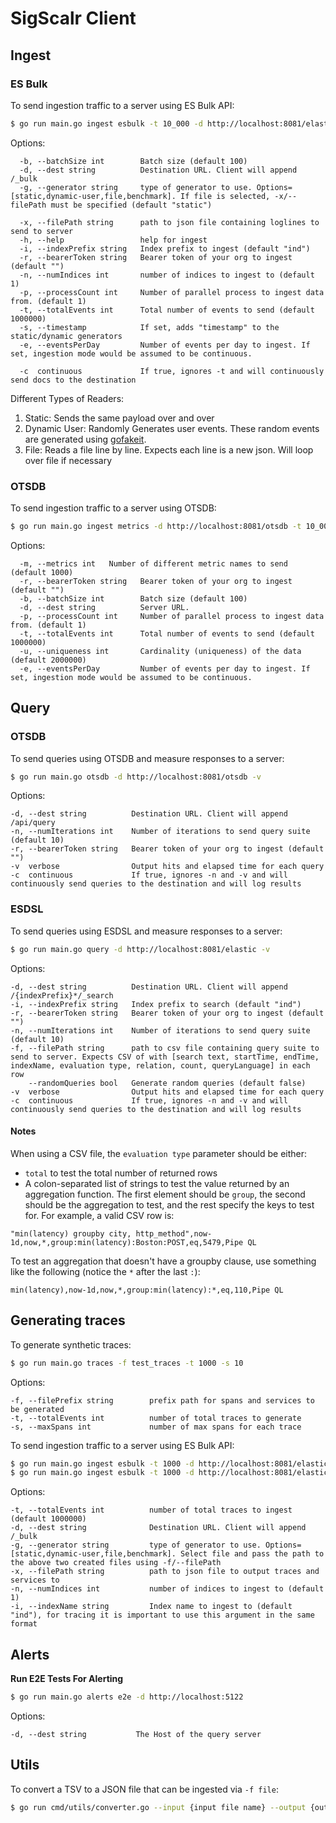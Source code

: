 # SigScalr Client

## Ingest

### ES Bulk
To send ingestion traffic to a server using ES Bulk API:
```bash
$ go run main.go ingest esbulk -t 10_000 -d http://localhost:8081/elastic -p 2
```
Options:
```
  -b, --batchSize int        Batch size (default 100)
  -d, --dest string          Destination URL. Client will append /_bulk
  -g, --generator string     type of generator to use. Options=[static,dynamic-user,file,benchmark]. If file is selected, -x/--filePath must be specified (default "static")
  
  -x, --filePath string      path to json file containing loglines to send to server
  -h, --help                 help for ingest
  -i, --indexPrefix string   Index prefix to ingest (default "ind")
  -r, --bearerToken string   Bearer token of your org to ingest (default "")
  -n, --numIndices int       number of indices to ingest to (default 1)
  -p, --processCount int     Number of parallel process to ingest data from. (default 1)
  -t, --totalEvents int      Total number of events to send (default 1000000)
  -s, --timestamp            If set, adds "timestamp" to the static/dynamic generators
  -e, --eventsPerDay         Number of events per day to ingest. If set, ingestion mode would be assumed to be continuous.

  -c  continuous             If true, ignores -t and will continuously send docs to the destination
```

Different Types of Readers:

1. Static: Sends the same payload over and over
2. Dynamic User: Randomly Generates user events. These random events are generated using [gofakeit](github.com/brianvoe/gofakeit/v6).
3. File: Reads a file line by line. Expects each line is a new json. Will loop over file if necessary


### OTSDB
To send ingestion traffic to a server using OTSDB:
```bash
$ go run main.go ingest metrics -d http://localhost:8081/otsdb -t 10_000  -m 5 -p 1
```
Options:
```
  -m, --metrics int   Number of different metric names to send (default 1000)
  -r, --bearerToken string   Bearer token of your org to ingest (default "")
  -b, --batchSize int        Batch size (default 100)
  -d, --dest string          Server URL.
  -p, --processCount int     Number of parallel process to ingest data from. (default 1)
  -t, --totalEvents int      Total number of events to send (default 1000000)
  -u, --uniqueness int       Cardinality (uniqueness) of the data (default 2000000)
  -e, --eventsPerDay         Number of events per day to ingest. If set, ingestion mode would be assumed to be continuous.
```

## Query

### OTSDB
To send queries using OTSDB and measure responses to a server:
```bash
$ go run main.go otsdb -d http://localhost:8081/otsdb -v
```


Options:
```
-d, --dest string          Destination URL. Client will append /api/query
-n, --numIterations int    Number of iterations to send query suite (default 10)
-r, --bearerToken string   Bearer token of your org to ingest (default "")
-v  verbose                Output hits and elapsed time for each query
-c  continuous             If true, ignores -n and -v and will continuously send queries to the destination and will log results
```

### ESDSL
To send queries using ESDSL and measure responses to a server:
```bash
$ go run main.go query -d http://localhost:8081/elastic -v
```


Options:
```
-d, --dest string          Destination URL. Client will append /{indexPrefix}*/_search
-i, --indexPrefix string   Index prefix to search (default "ind")
-r, --bearerToken string   Bearer token of your org to ingest (default "")
-n, --numIterations int    Number of iterations to send query suite (default 10)
-f, --filePath string      path to csv file containing query suite to send to server. Expects CSV of with [search text, startTime, endTime, indexName, evaluation type, relation, count, queryLanguage] in each row
    --randomQueries bool   Generate random queries (default false)
-v  verbose                Output hits and elapsed time for each query
-c  continuous             If true, ignores -n and -v and will continuously send queries to the destination and will log results
```

#### Notes
When using a CSV file, the `evaluation type` parameter should be either:
 - `total` to test the total number of returned rows
 - A colon-separated list of strings to test the value returned by an aggregation function. The first element should be `group`, the second should be the aggregation to test, and the rest specify the keys to test for.
For example, a valid CSV row is:
```
"min(latency) groupby city, http_method",now-1d,now,*,group:min(latency):Boston:POST,eq,5479,Pipe QL
```
To test an aggregation that doesn't have a groupby clause, use something like the following (notice the `*` after the last `:`):
```
min(latency),now-1d,now,*,group:min(latency):*,eq,110,Pipe QL
```

## Generating traces
To generate synthetic traces: 
```bash
$ go run main.go traces -f test_traces -t 1000 -s 10
```

Options:
```
-f, --filePrefix string        prefix path for spans and services to be generated 
-t, --totalEvents int          number of total traces to generate
-s, --maxSpans int             number of max spans for each trace
```

To send ingestion traffic to a server using ES Bulk API:
```bash
$ go run main.go ingest esbulk -t 1000 -d http://localhost:8081/elastic -g file -x {filePrefix}_services.json --indexName jaeger-service-YYYY-MM-DD
$ go run main.go ingest esbulk -t 1000 -d http://localhost:8081/elastic -g file -x {filePrefix}_spans.json --indexName jaeger-span-YYYY-MM-DD
```

Options:
```
-t, --totalEvents int          number of total traces to ingest (default 1000000)
-d, --dest string              Destination URL. Client will append /_bulk
-g, --generator string         type of generator to use. Options=[static,dynamic-user,file,benchmark]. Select file and pass the path to the above two created files using -f/--filePath
-x, --filePath string          path to json file to output traces and services to
-n, --numIndices int           number of indices to ingest to (default 1) 
-i, --indexName string         Index name to ingest to (default "ind"), for tracing it is important to use this argument in the same format
```

## Alerts

**Run E2E Tests For Alerting**

```bash
$ go run main.go alerts e2e -d http://localhost:5122
```

Options:

```
-d, --dest string           The Host of the query server
```

## Utils

To convert a TSV to a JSON file that can be ingested via `-f file`:
```bash
$ go run cmd/utils/converter.go --input {input file name} --output {output file name}
```
